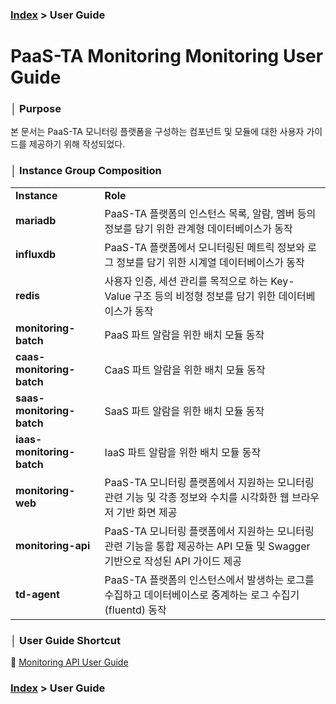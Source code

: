 ### [Index](https://github.com/PaaS-TA/Guide) > User Guide


# PaaS-TA Monitoring Monitoring User Guide


### │ Purpose
본 문서는 PaaS-TA 모니터링 플랫폼을 구성하는 컴포넌트 및 모듈에 대한 사용자 가이드를 제공하기 위해 작성되었다.


### │ Instance Group Composition
<table>
  <tr>
    <td><b>Instance</b></td>
    <td><b>Role</b></td>
  </tr>
  <tr>
    <td><b>mariadb</b></td>
    <td>PaaS-TA 플랫폼의 인스턴스 목록, 알람, 멤버 등의 정보를 담기 위한 관계형 데이터베이스가 동작</td>
  </tr>
  <tr>
    <td><b>influxdb</b></td>
    <td>PaaS-TA 플랫폼에서 모니터링된 메트릭 정보와 로그 정보를 담기 위한 시계열 데이터베이스가 동작</td>
  </tr>
  <tr>
    <td><b>redis</b></td>
    <td>사용자 인증, 세션 관리를 목적으로 하는 Key-Value 구조 등의 비정형 정보를 담기 위한 데이터베이스가 동작</td>
  </tr>
  <tr>
    <td><b>monitoring-batch</b></td>
    <td>PaaS 파트 알람을 위한 배치 모듈 동작</td>
  </tr>
  <tr>
    <td><b>caas-monitoring-batch</b></td>
    <td>CaaS 파트 알람을 위한 배치 모듈 동작</td>
  </tr>
  <tr>
    <td><b>saas-monitoring-batch</b></td>
    <td>SaaS 파트 알람을 위한 배치 모듈 동작</td>
  </tr>
  <tr>
    <td><b>iaas-monitoring-batch</b></td>
    <td>IaaS 파트 알람을 위한 배치 모듈 동작</td>
  </tr>
  <tr>
    <td><b>monitoring-web</b></td>
    <td>PaaS-TA 모니터링 플랫폼에서 지원하는 모니터링 관련 기능 및 각종 정보와 수치를 시각화한 웹 브라우저 기반 화면 제공</td>
  </tr>
  <tr>
    <td><b>monitoring-api</b></td>
    <td>PaaS-TA 모니터링 플랫폼에서 지원하는 모니터링 관련 기능을 통합 제공하는 API 모듈 및 Swagger 기반으로 작성된 API 가이드 제공</td>
  </tr>
  <tr>
    <td><b>td-agent</b></td>
    <td>PaaS-TA 플랫폼의 인스턴스에서 발생하는 로그를 수집하고 데이터베이스로 중계하는 로그 수집기(fluentd) 동작</td>
  </tr>
</table>


### │ User Guide Shortcut
📘 [Monitoring API User Guide](monitoring-api_guide.md)


### [Index](https://github.com/PaaS-TA/Guide) > User Guide
